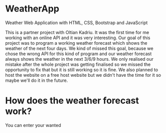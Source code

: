 # WeatherApp
Weather Web Application with HTML, CSS, Bootstrap and JavaScript

This is a partner project with Oltian Kadriu. It was the first time for me working with an online API and it was very interesting. Our goal of this project was to program a working weather forecast which shows the weather of the next four days. We kind of missed this goal, because we chose the wrong API for this kind of program and our weather forecast always shows the weather in the next 3/6/9 hours. We only realised our mistake after the whole project was getting finalised so we missed the opportunity to fix that but it is still working so it is fine. We also planned to host the website on a free host website but we didn't have the time for it so maybe we'll do it in the future.


# How does the weather forecast work?

You can enter your wanted
